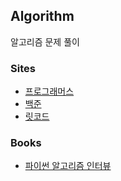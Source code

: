 ## Algorithm
알고리즘 문제 풀이 

### Sites

- [프로그래머스](https://programmers.co.kr/learn/challenges)
- [백준](https://www.acmicpc.net)
- [릿코드](https://leetcode.com/)

### Books

- [파이썬 알고리즘 인터뷰](http://www.yes24.com/Product/Goods/91084402)

